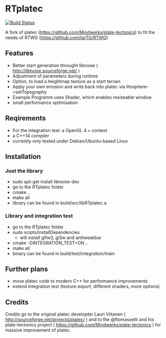 # RTplatec
[![Build Status](https://travis-ci.org/tarTG/RTplatec.svg?branch=master)](https://travis-ci.org/tarTG/RTplatec)

A fork of platec (https://github.com/Mindwerks/plate-tectonics) to fit the needs of RTWG (https://github.com/tarTG/RTWG)


## Features

- Better start generation throught libnoise ( http://libnoise.sourceforge.net/ )
- Adjustment of parameters during runtime
- Option, to load a heightmap texture as a start terrain
- Apply your own errosion and write back into platec via litosphere->setTopography
- Example Programm uses Shader, which enables resizeable window
- small performance opitmisation

## Reqirements

- For the integration test: a OpenGL 4.+ context
- a C++14 compiler
- currently only tested under Debian/Ubuntu-based Linux

## Installation

### Just the library 
- sudo apt-get install libnoise-dev
- go to the RTplatec folder
- cmake ..
- make all
- library can be found in build/src/libRTplatec.a

### Library and integration test
- go to the RTplatec folder
- sudo scipts/installDependencies
    - will install glfw3, gl3w and anttweakbar
- cmake -DINTEGRATION_TEST=ON ..
- make all
- binary can be found in build/test/integration/main

## Further plans
- move platec code to modern C++ for performance improvements
- extend integration test (texture export, different shaders, more options)

## Credits
Credits go to the original platec developter Lauri Viitanen ( http://sourceforge.net/projects/platec/ )
and to the @ftomassetti and his plate-tectonics project ( https://github.com/Mindwerks/plate-tectonics ) 
for massive improvement of platec.



 